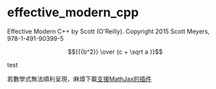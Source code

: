 # effective_modern_cpp

Effective Modern C++ by Scott (O'Reilly). Copyright 2015 Scott Meyers, 978-1-491-90399-5

$${{{b^2}} \over {c + \sqrt a }}$$

test

若數學式無法順利呈現，麻煩下載[支援MathJax的插件](https://chrome.google.com/webstore/detail/mathjax-plugin-for-github/ioemnmodlmafdkllaclgeombjnmnbima)

